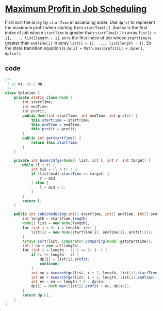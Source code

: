 # [Maximum Profit in Job Scheduling](https://leetcode.com/problems/maximum-profit-in-job-scheduling/)

First sort the array by `startTime` in ascending order. Use `dp[i]` to represent the maximum profit when starting from `startTime[i]`. And `sn` is the first index of job whose `startTime` is greater than `startTime[i]` in array `list[i + 1], ..., list[length - 1]`, `en` is the first index of job whose `startTime` is greater than `endTime[i]` in array `list[i + 1], ..., list[length - 1]`. So the state transition equation is `dp[i] = Math.max(profit[i] + dp[en], dp[sn])`.

## code

```java
/**
 * 92 ms, 69.9 MB
 */
class Solution {
    private static class Node {
        int startTime;
        int endTime;
        int profit;
        public Node(int startTime, int endTime, int profit) {
            this.startTime = startTime;
            this.endTime = endTime;
            this.profit = profit;
        }
        public int getStartTime() {
            return this.startTime;
        }
    }

    private int bsearchfge(Node[] list, int l, int r, int target) {
        while (l < r) {
            int mid = (l + r) / 2;
            if (list[mid].startTime >= target) {
                r = mid;
            } else {
                l = mid + 1;
            }
        }
        return l;
    }

    public int jobScheduling(int[] startTime, int[] endTime, int[] profit) {
        int length = startTime.length;
        Node[] list = new Node[length];
        for (int i = 0; i < length; i++) {
            list[i] = new Node(startTime[i], endTime[i], profit[i]);
        }
        Arrays.sort(list, Comparator.comparing(Node::getStartTime));
        int[] dp = new int[length];
        for (int i = length - 1; i >= 0; i--) {
            if (i == length - 1) {
                dp[i] = list[i].profit;
                continue;
            }
            int sn = bsearchfge(list, i + 1, length, list[i].startTime);
            int en = bsearchfge(list, i + 1, length, list[i].endTime);
            int ev = en == length ? 0 : dp[en];
            dp[i] = Math.max(list[i].profit + ev, dp[sn]);
        }
        return dp[0];
    }
}
```
